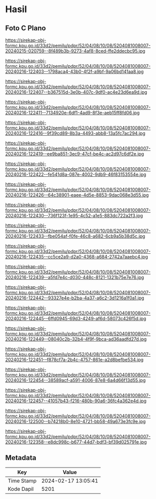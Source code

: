 # Hasil

## Foto C Plano

https://sirekap-obj-formc.kpu.go.id/33d2/pemilu/pdpr/52/04/08/10/08/5204081008007-20240215-020759--8f489b3b-9273-4af8-8ced-ffe2ddecbc95.jpg

https://sirekap-obj-formc.kpu.go.id/33d2/pemilu/pdpr/52/04/08/10/08/5204081008007-20240216-122403--1798aca4-43b0-4f2f-a9bf-9a06bd141aa8.jpg

https://sirekap-obj-formc.kpu.go.id/33d2/pemilu/pdpr/52/04/08/10/08/5204081008007-20240216-122407--b367515d-3e0b-407c-9df0-ac4e23d6ea9d.jpg

https://sirekap-obj-formc.kpu.go.id/33d2/pemilu/pdpr/52/04/08/10/08/5204081008007-20240216-122411--7134920e-6df1-4ad9-8f3e-aeb15ff8fd06.jpg

https://sirekap-obj-formc.kpu.go.id/33d2/pemilu/pdpr/52/04/08/10/08/5204081008007-20240216-122416--9f39cd89-8b3a-4493-abb8-13a5fc7ac294.jpg

https://sirekap-obj-formc.kpu.go.id/33d2/pemilu/pdpr/52/04/08/10/08/5204081008007-20240216-122419--ee9ba851-3ec9-47cf-be4c-ac2d97c6df2e.jpg

https://sirekap-obj-formc.kpu.go.id/33d2/pemilu/pdpr/52/04/08/10/08/5204081008007-20240216-122422--fe541d8a-087e-4002-9db9-46f83153554e.jpg

https://sirekap-obj-formc.kpu.go.id/33d2/pemilu/pdpr/52/04/08/10/08/5204081008007-20240216-122426--64c38901-eaee-4d5e-8853-9dac068e3d55.jpg

https://sirekap-obj-formc.kpu.go.id/33d2/pemilu/pdpr/52/04/08/10/08/5204081008007-20240216-122430--736f123f-1e95-4c52-a1e5-883dc722a2f3.jpg

https://sirekap-obj-formc.kpu.go.id/33d2/pemilu/pdpr/52/04/08/10/08/5204081008007-20240216-122433--fbe054af-f0fe-46c8-a682-6cb9a5b38d5c.jpg

https://sirekap-obj-formc.kpu.go.id/33d2/pemilu/pdpr/52/04/08/10/08/5204081008007-20240216-122435--cc5ce2a9-d2a0-4368-a684-2742a7aaebc4.jpg

https://sirekap-obj-formc.kpu.go.id/33d2/pemilu/pdpr/52/04/08/10/08/5204081008007-20240216-122439--a5fd7e4c-d030-448c-8121-1321b75e7e76.jpg

https://sirekap-obj-formc.kpu.go.id/33d2/pemilu/pdpr/52/04/08/10/08/5204081008007-20240216-122442--93327e4e-b2ba-4a37-a6c2-3d1216a1f0a1.jpg

https://sirekap-obj-formc.kpu.go.id/33d2/pemilu/pdpr/52/04/08/10/08/5204081008007-20240216-122445--6ffd0945-69d3-4249-af6d-58073c426f5d.jpg

https://sirekap-obj-formc.kpu.go.id/33d2/pemilu/pdpr/52/04/08/10/08/5204081008007-20240216-122449--08040c2b-32b4-4f9f-9bca-ad36aadfd27d.jpg

https://sirekap-obj-formc.kpu.go.id/33d2/pemilu/pdpr/52/04/08/10/08/5204081008007-20240216-122451--f878cf7a-2b4c-4757-861e-a2d8befbe534.jpg

https://sirekap-obj-formc.kpu.go.id/33d2/pemilu/pdpr/52/04/08/10/08/5204081008007-20240216-122454--38589acf-a591-4006-87e8-6a4d66f13d55.jpg

https://sirekap-obj-formc.kpu.go.id/33d2/pemilu/pdpr/52/04/08/10/08/5204081008007-20240216-122457--41057b43-f216-480b-90a6-36fc4a362e4d.jpg

https://sirekap-obj-formc.kpu.go.id/33d2/pemilu/pdpr/52/04/08/10/08/5204081008007-20240216-122500--b74218b0-8e10-4721-bb58-49a673e3fc9e.jpg

https://sirekap-obj-formc.kpu.go.id/33d2/pemilu/pdpr/52/04/08/10/08/5204081008007-20240216-122358--e8dc998c-b677-44d7-bdf3-bf39d025791e.jpg


## Metadata

| Key        | Value               |
| ---------- | ------------------- |
| Time Stamp | 2024-02-17 13:05:41 |
| Kode Dapil | 5201                |



